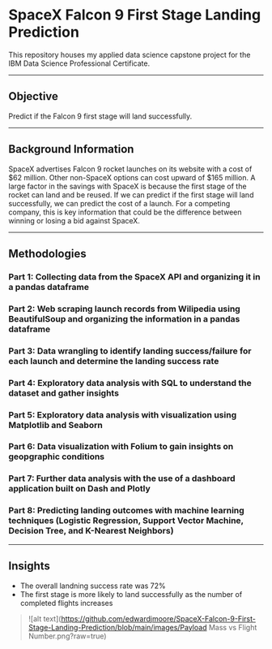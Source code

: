 # SpaceX Falcon 9 First Stage Landing Prediction
This repository houses my applied data science capstone project for the IBM Data Science Professional Certificate.
***
## Objective
Predict if the Falcon 9 first stage will land successfully.
***
## Background Information
SpaceX advertises Falcon 9 rocket launches on its website with a cost of $62 million. Other non-SpaceX options can cost upward of $165 million. A large factor in the savings with SpaceX is because the first stage of the rocket can land and be reused. If we can predict if the first stage will land successfully, we can predict the cost of a launch. For a competing company, this is key information that could be the difference between winning or losing a bid against SpaceX. 
***
## Methodologies
### Part 1: Collecting data from the SpaceX API and organizing it in a pandas dataframe
### Part 2: Web scraping launch records from Wilipedia using BeautifulSoup and organizing the information in a pandas dataframe
### Part 3: Data wrangling to identify landing success/failure for each launch and determine the landing success rate
### Part 4: Exploratory data analysis with SQL to understand the dataset and gather insights
### Part 5: Exploratory data analysis with visualization using Matplotlib and Seaborn
### Part 6: Data visualization with Folium to gain insights on geopgraphic conditions
### Part 7: Further data analysis with the use of a dashboard application built on Dash and Plotly
### Part 8: Predicting landing outcomes with machine learning techniques (Logistic Regression, Support Vector Machine, Decision Tree, and K-Nearest Neighbors)
***
## Insights
*  The overall landning success rate was 72%
*  The first stage is more likely to land successfully as the number of completed flights increases
>![alt text](https://github.com/edwardjmoore/SpaceX-Falcon-9-First-Stage-Landing-Prediction/blob/main/images/Payload Mass vs Flight Number.png?raw=true)
